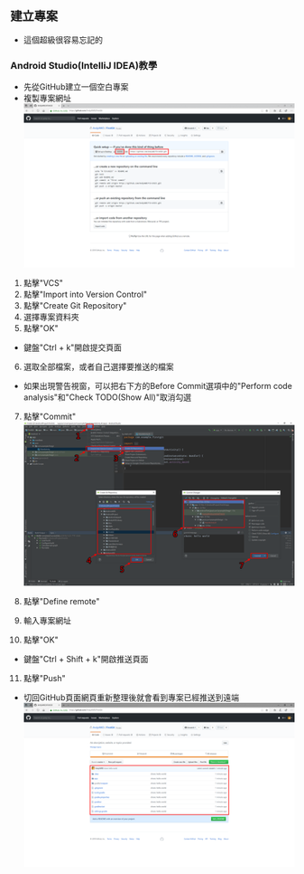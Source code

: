## 建立專案
* 這個超級很容易忘記的

### Android Studio(IntelliJ IDEA)教學
* 先從GitHub建立一個空白專案
* 複製專案網址
![git001](git001.png)

1. 點擊"VCS"
2. 點擊"Import into Version Control"
3. 點擊"Create Git Repository"
4. 選擇專案資料夾
5. 點擊"OK"
* 鍵盤"Ctrl + k"開啟提交頁面
6. 選取全部檔案，或者自己選擇要推送的檔案
* 如果出現警告視窗，可以把右下方的Before Commit選項中的"Perform code analysis"和"Check TODO(Show All)"取消勾選
7. 點擊"Commit"
![as002](as002.png)

8. 點擊"Define remote"
9. 輸入專案網址
10. 點擊"OK"
* 鍵盤"Ctrl + Shift + k"開啟推送頁面
11. 點擊"Push"

* 切回GitHub頁面網頁重新整理後就會看到專案已經推送到遠端
![git002](git002.png)